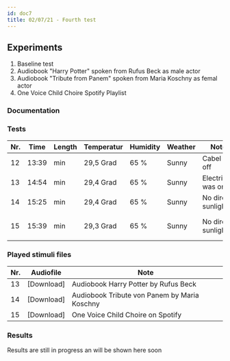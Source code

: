 ```yaml
---
id: doc7
title: 02/07/21 - Fourth test
---
```


## Experiments

1. Baseline test
2. Audiobook "Harry Potter" spoken from Rufus Beck as male actor
3. Audiobook "Tribute from Panem" spoken from Maria Koschny as femal actor
4. One Voice Child Choire Spotify Playlist

### Documentation



### Tests

Nr. | Time  | Length  | Temperatur | Humidity   | Weather | Note                | Stimuli                       | Data       |
--- | ----- | ------- | --------   |  --------  | ------  | --------            | --------                      | --------   |
12  | 13:39 |    min  | 29,5 Grad  | 65 %       | Sunny   | Cabel fall off      | None                          | [Download] |
13  | 14:54 |    min  | 29,4 Grad  | 65 %       | Sunny   | Electricity was on  | None                          | [Download] |
14  | 15:25 |    min  | 29,4 Grad  | 65 %       | Sunny   | No direct sunlight  | None                          | [Download] |
15  | 15:39 |    min  | 29,3 Grad  | 65 %       | Sunny   | No direct sunlight  | 1Voice childrens choire       | [Download] |


### Played stimuli files

Nr. | Audiofile  | Note                                             |
--- | -------    | ----------                                       |
13  | [Download] |  Audiobook Harry Potter by Rufus Beck            |  
14  | [Download] |  Audiobook Tribute von Panem by Maria Koschny    | 
15  | [Download] |  One Voice Child Choire on Spotify               | 
           

### Results

Results are still in progress an will be shown here soon
